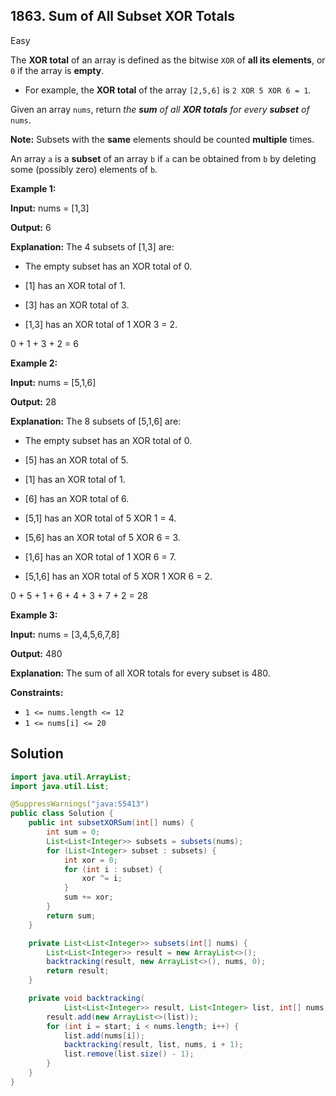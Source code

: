## 1863\. Sum of All Subset XOR Totals

Easy

The **XOR total** of an array is defined as the bitwise `XOR` of **all its elements**, or `0` if the array is **empty**.

*   For example, the **XOR total** of the array `[2,5,6]` is `2 XOR 5 XOR 6 = 1`.

Given an array `nums`, return _the **sum** of all **XOR totals** for every **subset** of_ `nums`.

**Note:** Subsets with the **same** elements should be counted **multiple** times.

An array `a` is a **subset** of an array `b` if `a` can be obtained from `b` by deleting some (possibly zero) elements of `b`.

**Example 1:**

**Input:** nums = [1,3]

**Output:** 6

**Explanation:** The 4 subsets of [1,3] are: 

- The empty subset has an XOR total of 0. 

- \[1] has an XOR total of 1. 

- \[3] has an XOR total of 3. 

- \[1,3] has an XOR total of 1 XOR 3 = 2. 
  
0 + 1 + 3 + 2 = 6

**Example 2:**

**Input:** nums = [5,1,6]

**Output:** 28

**Explanation:** The 8 subsets of [5,1,6] are: 

- The empty subset has an XOR total of 0. 

- \[5] has an XOR total of 5.

- \[1] has an XOR total of 1. 

- \[6] has an XOR total of 6. 

- \[5,1] has an XOR total of 5 XOR 1 = 4. 

- \[5,6] has an XOR total of 5 XOR 6 = 3. 

- \[1,6] has an XOR total of 1 XOR 6 = 7. 

- \[5,1,6] has an XOR total of 5 XOR 1 XOR 6 = 2. 
  
0 + 5 + 1 + 6 + 4 + 3 + 7 + 2 = 28

**Example 3:**

**Input:** nums = [3,4,5,6,7,8]

**Output:** 480

**Explanation:** The sum of all XOR totals for every subset is 480.

**Constraints:**

*   `1 <= nums.length <= 12`
*   `1 <= nums[i] <= 20`

## Solution

```java
import java.util.ArrayList;
import java.util.List;

@SuppressWarnings("java:S5413")
public class Solution {
    public int subsetXORSum(int[] nums) {
        int sum = 0;
        List<List<Integer>> subsets = subsets(nums);
        for (List<Integer> subset : subsets) {
            int xor = 0;
            for (int i : subset) {
                xor ^= i;
            }
            sum += xor;
        }
        return sum;
    }

    private List<List<Integer>> subsets(int[] nums) {
        List<List<Integer>> result = new ArrayList<>();
        backtracking(result, new ArrayList<>(), nums, 0);
        return result;
    }

    private void backtracking(
            List<List<Integer>> result, List<Integer> list, int[] nums, int start) {
        result.add(new ArrayList<>(list));
        for (int i = start; i < nums.length; i++) {
            list.add(nums[i]);
            backtracking(result, list, nums, i + 1);
            list.remove(list.size() - 1);
        }
    }
}
```